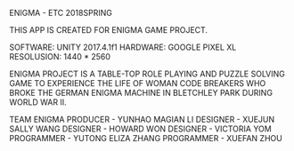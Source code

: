 ENIGMA - ETC 2018SPRING

THIS APP IS CREATED FOR ENIGMA GAME PROJECT.

SOFTWARE: UNITY 2017.4.1f1
HARDWARE: GOOGLE PIXEL XL
RESOLUSION: 1440 * 2560

ENIGMA PROJECT IS A TABLE-TOP ROLE PLAYING AND PUZZLE SOLVING GAME TO EXPERIENCE THE LIFE OF WOMAN CODE BREAKERS WHO BROKE THE GERMAN ENIGMA MACHINE IN BLETCHLEY PARK DURING WORLD WAR II. 

TEAM ENIGMA
PRODUCER - YUNHAO MAGIAN LI
DESIGNER - XUEJUN SALLY WANG
DESIGNER - HOWARD WON
DESIGNER - VICTORIA YOM
PROGRAMMER - YUTONG ELIZA ZHANG
PROGRAMMER - XUEFAN ZHOU

